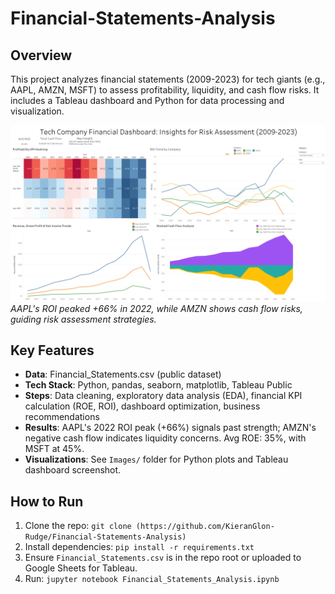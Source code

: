 # Financial-Statements-Analysis

## Overview
This project analyzes financial statements (2009-2023) for tech giants (e.g., AAPL, AMZN, MSFT) to assess profitability, liquidity, and cash flow risks. It includes a Tableau dashboard and Python for data processing and visualization.

![Dashboard Overview](Images/Dashboard.png)
*AAPL's ROI peaked +66% in 2022, while AMZN shows cash flow risks, guiding risk assessment strategies.*

## Key Features
- **Data**: Financial_Statements.csv (public dataset)
- **Tech Stack**: Python, pandas, seaborn, matplotlib, Tableau Public
- **Steps**: Data cleaning, exploratory data analysis (EDA), financial KPI calculation (ROE, ROI), dashboard optimization, business recommendations
- **Results**: AAPL's 2022 ROI peak (+66%) signals past strength; AMZN's negative cash flow indicates liquidity concerns. Avg ROE: 35%, with MSFT at 45%.
- **Visualizations**: See `Images/` folder for Python plots and Tableau dashboard screenshot.

## How to Run
1. Clone the repo: `git clone (https://github.com/KieranGlon-Rudge/Financial-Statements-Analysis)`
3. Install dependencies: `pip install -r requirements.txt`
4. Ensure `Financial_Statements.csv` is in the repo root or uploaded to Google Sheets for Tableau.
5. Run: `jupyter notebook Financial_Statements_Analysis.ipynb`
